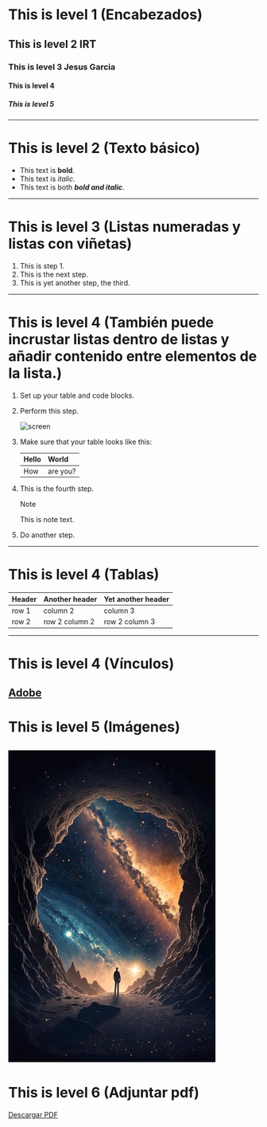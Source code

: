 # This is level 1 (Encabezados)
## This is level 2 IRT
### This is level 3 Jesus Garcia
#### This is level 4 
##### This is level 5
-----------------------------------------
# This is level 2 (Texto básico)
  * This text is **bold**.
  * This text is *italic*.
  * This text is both ***bold and italic***.
-----------------------------------------
# This is level 3 (Listas numeradas y listas con viñetas)
1. This is step 1.
1. This is the next step.
1. This is yet another step, the third.
-----------------------------------------
# This is level 4 (También puede incrustar listas dentro de listas y añadir contenido entre elementos de la lista.)
1. Set up your table and code blocks.
1. Perform this step.

   ![screen](https://experienceleague.adobe.com/docs/contributor/assets/adobe_standard_logo.png?lang=es)

1. Make sure that your table looks like this:

   | Hello | World |
   |---|---|
   | How | are you? |

1. This is the fourth step.

   >[!NOTE]
   >
   >This is note text.

1. Do another step.
-------------------------------------------
# This is level 4 (Tablas)
| Header | Another header | Yet another header |
|--- |--- |--- |
| row 1 | column 2 | column 3 |
| row 2 | row 2 column 2 | row 2 column 3 |
--------------------------------------------------
# This is level 4 (Vínculos)
[Adobe](https://www.adobe.com)
--------------------------------------------------
# This is level 5 (Imágenes)
![Vista](https://github.com/JesusGarcia430/Practica1-May/blob/main/logo.jpg)
---------------------------------------------------
# This is level 6 (Adjuntar pdf)
[Descargar PDF](https://github.com/JesusGarcia430/Practica1-May/blob/main/IMM.pdf)

